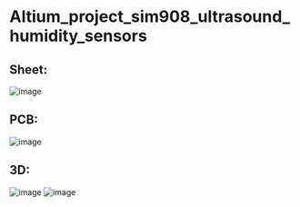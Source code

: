 # Altium_project_sim908_ultrasound_humidity_sensors

## Sheet:
![image](https://github.com/MakhloufHedi/Altium_project_sim908_ultrasound_humidity_sensors/assets/94899721/5c2f4451-fc79-47bc-a7b0-90c502ad580a)

## PCB:
![image](https://github.com/MakhloufHedi/Altium_project_sim908_ultrasound_humidity_sensors/assets/94899721/36a90a02-f8c4-4fb5-a0c0-1a2df95906dc)

## 3D:
![image](https://github.com/MakhloufHedi/Altium_project_sim908_ultrasound_humidity_sensors/assets/94899721/15a41895-f98c-41d7-8ee7-650cab8b02e6)
![image](https://github.com/MakhloufHedi/Altium_project_sim908_ultrasound_humidity_sensors/assets/94899721/0df18faf-4b8e-4672-853b-2e83f3380c02)
